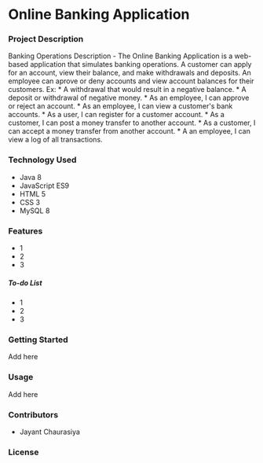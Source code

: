 <h1>
Online Banking Application
</h1>
<h3> Project Description</h3>

<p>Banking Operations Description - The Online Banking Application is a web-based application that simulates banking operations. A customer can apply for an account, view their balance, and make withdrawals and deposits. An employee can aprove or deny accounts and view account balances for their customers.  Ex: * A withdrawal that would result in a negative balance. * A deposit or withdrawal of negative money. * As an employee, I can approve or reject an account. * As an employee, I can view a customer's bank accounts. * As a user, I can register for a customer account. * As a customer, I can post a money transfer to another account. * As a customer, I can accept a money transfer from another account. * A an employee, I can view a log of all transactions. </p>


<h3>Technology Used</h3>
<ul>
  <li>
    Java 8
  </li>  
   <li>
    JavaScript ES9
  </li> <li>
    HTML 5
  </li> <li>
    CSS 3
  </li> <li>
    MySQL 8
  </li>
  
  </ul>
  
  <h3>Features</h3>
 <ul>
  <li>1</li>
    <li>2</li>
    <li>3</li>
</ul>
   
   <h5>   To-do List</h5>
 <ul>
  <li>1</li>
    <li>2</li>
    <li>3</li>
</ul>
   


<h3>Getting Started</h3>
<p>Add here</p>


<h3>Usage</h3>
<p>Add here</p>


<h3>Contributors</h3>
<ul>
  <li>Jayant Chaurasiya</li>
</ul>
 
 
 <h3>License</h3>
